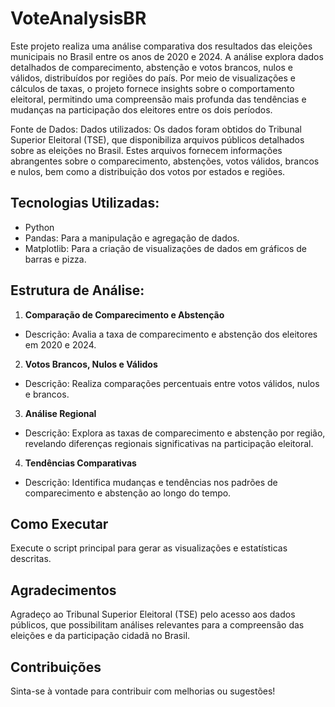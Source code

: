 # VoteAnalysisBR

Este projeto realiza uma análise comparativa dos resultados das eleições municipais no Brasil entre os anos de 2020 e 2024. A análise explora dados detalhados de comparecimento, abstenção e votos brancos, nulos e válidos, distribuídos por regiões do país. Por meio de visualizações e cálculos de taxas, o projeto fornece insights sobre o comportamento eleitoral, permitindo uma compreensão mais profunda das tendências e mudanças na participação dos eleitores entre os dois períodos.

Fonte de Dados:
Dados utilizados: Os dados foram obtidos do Tribunal Superior Eleitoral (TSE), que disponibiliza arquivos públicos detalhados sobre as eleições no Brasil. Estes arquivos fornecem informações abrangentes sobre o comparecimento, abstenções, votos válidos, brancos e nulos, bem como a distribuição dos votos por estados e regiões.

## Tecnologias Utilizadas:
- Python
- Pandas: Para a manipulação e agregação de dados.
- Matplotlib: Para a criação de visualizações de dados em gráficos de barras e pizza.

## Estrutura de Análise:
1. **Comparação de Comparecimento e Abstenção**
- Descrição: Avalia a taxa de comparecimento e abstenção dos eleitores em 2020 e 2024.

2. **Votos Brancos, Nulos e Válidos**
- Descrição: Realiza comparações percentuais entre votos válidos, nulos e brancos.

3. **Análise Regional**
- Descrição: Explora as taxas de comparecimento e abstenção por região, revelando diferenças regionais significativas na participação eleitoral.

4. **Tendências Comparativas**
- Descrição: Identifica mudanças e tendências nos padrões de comparecimento e abstenção ao longo do tempo.

## Como Executar
Execute o script principal para gerar as visualizações e estatísticas descritas.

## Agradecimentos
Agradeço ao Tribunal Superior Eleitoral (TSE) pelo acesso aos dados públicos, que possibilitam análises relevantes para a compreensão das eleições e da participação cidadã no Brasil.

## Contribuições
Sinta-se à vontade para contribuir com melhorias ou sugestões!
